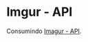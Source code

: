 # Imgur - API

Consumindo [Imagur - API](https://apidocs.imgur.com/#311b0a17-29d2-48f5-b5cd-09dcc12863f5).